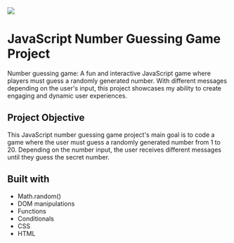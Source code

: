 <img src = "https://res.cloudinary.com/dzmffwmxi/image/upload/v1716620213/Screenshot_2024-05-25_122404_jfnouf.png">

<h1>JavaScript Number Guessing Game Project</h1>
Number guessing game: A fun and interactive JavaScript game where players must guess a randomly generated number. With different messages depending on the user's input, this project showcases my ability to create engaging and dynamic user experiences.

<h2>Project Objective</h2>
This JavaScript number guessing game project's main goal is to code a game where the user must guess a randomly generated number from 1 to 20.
Depending on the number input, the user receives different messages until they guess the secret number.

## Built with

- Math.random()
- DOM manipulations
- Functions
- Conditionals
- CSS
- HTML
